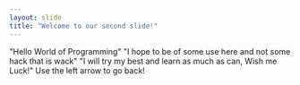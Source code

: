 ```yaml
---
layout: slide
title: "Welcome to our second slide!"
---
```

"Hello World of Programming"
"I hope to be of some use here and not some hack that is wack"
"I will try my best and learn as much as can,  Wish me Luck!"
Use the left arrow to go back!
